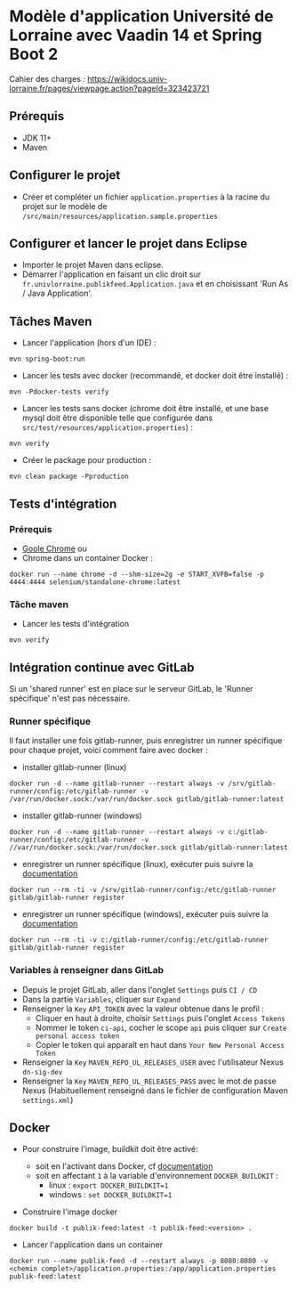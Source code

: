 # Modèle d'application Université de Lorraine avec Vaadin 14 et Spring Boot 2

Cahier des charges : https://wikidocs.univ-lorraine.fr/pages/viewpage.action?pageId=323423721

## Prérequis
- JDK 11+
- Maven

## Configurer le projet
- Créer et compléter un fichier `application.properties` à la racine du projet sur le modèle de `/src/main/resources/application.sample.properties`

## Configurer et lancer le projet dans Eclipse
- Importer le projet Maven dans eclipse.
- Démarrer l'application en faisant un clic droit sur `fr.univlorraine.publikfeed.Application.java` et en choisissant 'Run As / Java Application'.

## Tâches Maven
- Lancer l'application (hors d'un IDE) :

```
mvn spring-boot:run
```

- Lancer les tests avec docker (recommandé, et docker doit être installé) :

```
mvn -Pdocker-tests verify
```

- Lancer les tests sans docker (chrome doit être installé, et une base mysql doit être disponible telle que configurée dans `src/test/resources/application.properties`) :

```
mvn verify
```

- Créer le package pour production :

```
mvn clean package -Pproduction
```

## Tests d'intégration
### Prérequis
- [Goole Chrome](https://www.google.com/chrome)
ou
- Chrome dans un container Docker :

```
docker run --name chrome -d --shm-size=2g -e START_XVFB=false -p 4444:4444 selenium/standalone-chrome:latest
```

### Tâche maven
- Lancer les tests d'intégration

```
mvn verify
```

## Intégration continue avec GitLab
Si un 'shared runner' est en place sur le serveur GitLab, le 'Runner spécifique' n'est pas nécessaire.
### Runner spécifique
Il faut installer une fois gitlab-runner, puis enregistrer un runner spécifique pour chaque projet, voici comment faire avec docker :
- installer gitlab-runner (linux)

```
docker run -d --name gitlab-runner --restart always -v /srv/gitlab-runner/config:/etc/gitlab-runner -v /var/run/docker.sock:/var/run/docker.sock gitlab/gitlab-runner:latest
```
- installer gitlab-runner (windows)

```
docker run -d --name gitlab-runner --restart always -v c:/gitlab-runner/config:/etc/gitlab-runner -v //var/run/docker.sock:/var/run/docker.sock gitlab/gitlab-runner:latest
```
- enregistrer un runner spécifique (linux), exécuter puis suivre la [documentation](https://docs.gitlab.com/runner/register/index.html)

```
docker run --rm -ti -v /srv/gitlab-runner/config:/etc/gitlab-runner gitlab/gitlab-runner register
```

- enregistrer un runner spécifique (windows), exécuter puis suivre la [documentation](https://docs.gitlab.com/runner/register/index.html)

```
docker run --rm -ti -v c:/gitlab-runner/config:/etc/gitlab-runner gitlab/gitlab-runner register
```

### Variables à renseigner dans GitLab
- Depuis le projet GitLab, aller dans l'onglet `Settings` puis `CI / CD`
- Dans la partie `Variables`, cliquer sur `Expand`
- Renseigner la `Key` `API_TOKEN` avec la valeur obtenue dans le profil :
    - Cliquer en haut à droite, choisir `Settings` puis l'onglet `Access Tokens`
    - Nommer le token `ci-api`, cocher le scope `api` puis cliquer sur `Create personal access token`
    - Copier le token qui apparaît en haut dans `Your New Personal Access Token`
- Renseigner la `Key` `MAVEN_REPO_UL_RELEASES_USER` avec l'utilisateur Nexus `dn-sig-dev`
- Renseigner la `Key` `MAVEN_REPO_UL_RELEASES_PASS` avec le mot de passe Nexus (Habituellement renseigné dans le fichier de configuration Maven `settings.xml`)

## Docker
- Pour construire l'image, buildkit doit être activé:
    - soit en l'activant dans Docker, cf [documentation](https://docs.docker.com/develop/develop-images/#to-enable-buildkit-builds)
    - soit en affectant `1` à la variable d'environnement `DOCKER_BUILDKIT` :
      - linux : `export DOCKER_BUILDKIT=1`
      - windows : `set DOCKER_BUILDKIT=1`


- Construire l'image docker

```
docker build -t publik-feed:latest -t publik-feed:<version> .
```

- Lancer l'application dans un container

```
docker run --name publik-feed -d --restart always -p 8080:8080 -v <chemin complet>/application.properties:/app/application.properties publik-feed:latest
```
